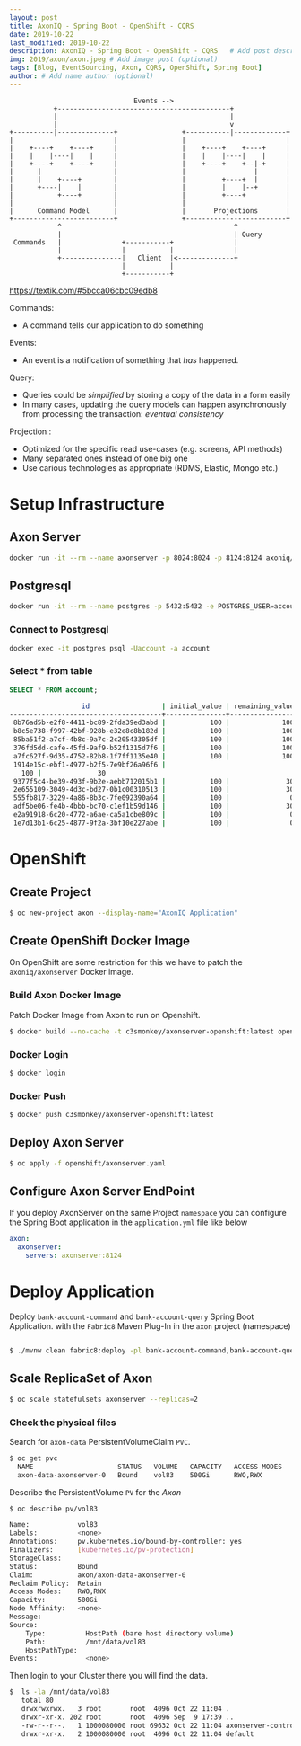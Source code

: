 ```yaml
---
layout: post
title: AxonIQ - Spring Boot - OpenShift - CQRS
date: 2019-10-22
last_modified: 2019-10-22
description: AxonIQ - Spring Boot - OpenShift - CQRS   # Add post description (optional)
img: 2019/axon/axon.jpeg # Add image post (optional)
tags: [Blog, EventSourcing, Axon, CQRS, OpenShift, Spring Boot]
author: # Add name author (optional)
--- 
```



```                                                                                                             
                               Events -->                                                                          
           +-------------------------------------------+                                                    
           |                                           |                                                    
           |                                           v                                                    
+----------|--------------+                +-----------|-------------+                                          
|                         |                |                         |                                          
|    +----+    +----+     |                |    +----+    +----+     |                                          
|    |    |----|    |     |                |    |    |----|    |     |                                          
|    +----+    +----+     |                |    +----+    +--|-+     |                                          
|      |                  |                |                 |       |                                          
|      |    +----+        |                |         +----+  |       |                                          
|      +----|    |        |                |         |    |--+       |                                          
|           +----+        |                |         +----+          |                                          
|                         |                |                         |                                          
|      Command Model      |                |       Projections       |                                          
+-------------------------+                +-------------------------+                                          
            ^                                           ^                                                       
            |                                           | Query                                                   
 Commands   |               +-----------+               |                                                      
            |               |           |               |                                                      
            +---------------|   Client  |<--------------+                                                       
                            |           |                                                                       
                            +-----------+                                                                       
```                                                                                                              
https://textik.com/#5bcca06cbc09edb8
                                                                                                                
Commands:
  * A command tells our application to do something

Events:
 * An event is a notification of something that _has_ happened.   
                                                                                                                  
Query:
 * Queries could be _simplified_ by storing a copy of the data in a form easily 
 * In many cases, updating the query models can happen asynchronously from processing the transaction: _eventual consistency_
                                                                             
                                                                                                                                                                                      
Projection : 
 * Optimized for the specific read use-cases (e.g. screens, API methods)
 * Many separated ones instead of one big one
 * Use carious technologies as appropriate (RDMS, Elastic, Mongo etc.)
 
 
# Setup Infrastructure

## Axon Server
```bash
docker run -it --rm --name axonserver -p 8024:8024 -p 8124:8124 axoniq/axonserver
```

## Postgresql
```bash
docker run -it --rm --name postgres -p 5432:5432 -e POSTGRES_USER=account -e POSTGRES_PASSWORD=secret postgres:12
```

### Connect to Postgresql  
```bash
docker exec -it postgres psql -Uaccount -a account
```
### Select * from table
```sql
SELECT * FROM account;
```

```bash
                  id                  | initial_value | remaining_value
--------------------------------------+---------------+-----------------
 8b76ad5b-e2f8-4411-bc89-2fda39ed3abd |           100 |             100
 b8c5e738-f997-42bf-928b-e32e8c8b182d |           100 |             100
 85ba51f2-a7cf-4b8c-9a7c-2c20543305df |           100 |             100
 376fd5dd-cafe-45fd-9af9-b52f1315d7f6 |           100 |             100
 a7fc627f-9d35-4752-82b8-1f7ff1135e40 |           100 |             100
 1914e15c-ebf1-4977-b2f5-7e9bf26a96f6 |        
   100 |              30
 9377f5c4-be39-493f-9b2e-aebb712015b1 |           100 |              30
 2e655109-3049-4d3c-bd27-0b1c00310513 |           100 |              30
 555fb817-3229-4a86-8b3c-7fe092390a64 |           100 |               0
 adf5be06-fe4b-4bbb-bc70-c1ef1b59d146 |           100 |              30
 e2a91918-6c20-4772-a6ae-ca5a1cbe809c |           100 |               0
 1e7d13b1-6c25-4877-9f2a-3bf10e227abe |           100 |               0
```


# OpenShift

## Create Project
```bash
$ oc new-project axon --display-name="AxonIQ Application"
```

## Create OpenShift Docker Image
On OpenShift are some restriction for this we have to patch the `axoniq/axonserver` Docker image.

### Build Axon Docker Image 
Patch Docker Image from Axon to run on Openshift. 
```bash
$ docker build --no-cache -t c3smonkey/axonserver-openshift:latest openshift/dockerfiles/
```

### Docker Login
```bash
$ docker login
```

### Docker Push
```bash
$ docker push c3smonkey/axonserver-openshift:latest
```

## Deploy Axon Server
```bash
$ oc apply -f openshift/axonserver.yaml
```

## Configure Axon Server EndPoint
If you deploy AxonServer on the same Project `namespace` you can configure the Spring Boot application  in the `application.yml` file like below
```yaml
axon:
  axonserver:
    servers: axonserver:8124
```

# Deploy Application
Deploy `bank-account-command` and `bank-account-query` Spring Boot Application.
with the `Fabric8` Maven Plug-In in the `axon` project (namespace)
```bash

$ ./mvnw clean fabric8:deploy -pl bank-account-command,bank-account-query -Dfabric8.namespace=axon
```



## Scale ReplicaSet of Axon

```bash
$ oc scale statefulsets axonserver --replicas=2
```



### Check the physical files
Search for `axon-data` PersistentVolumeClaim `PVC`.
```bash
$ oc get pvc
  NAME                     STATUS   VOLUME   CAPACITY   ACCESS MODES   STORAGECLASS   AGE
  axon-data-axonserver-0   Bound    vol83    500Gi      RWO,RWX                       1h
```

Describe the PersistentVolume `PV` for the _Axon_
```bash
$ oc describe pv/vol83

Name:            vol83
Labels:          <none>
Annotations:     pv.kubernetes.io/bound-by-controller: yes
Finalizers:      [kubernetes.io/pv-protection]
StorageClass:
Status:          Bound
Claim:           axon/axon-data-axonserver-0
Reclaim Policy:  Retain
Access Modes:    RWO,RWX
Capacity:        500Gi
Node Affinity:   <none>
Message:
Source:
    Type:          HostPath (bare host directory volume)
    Path:          /mnt/data/vol83
    HostPathType:
Events:            <none>
```

Then login to your Cluster there you will find the data.
```bash
$  ls -la /mnt/data/vol83
   total 80
   drwxrwxrwx.   3 root       root  4096 Oct 22 11:04 .
   drwxr-xr-x. 202 root       root  4096 Sep  9 17:39 ..
   -rw-r--r--.   1 1000080000 root 69632 Oct 22 11:04 axonserver-controldb.mv.db
   drwxr-xr-x.   2 1000080000 root  4096 Oct 22 11:04 default
```



[jekyll-docs]: https://jekyllrb.com/docs/home
[jekyll-gh]:   https://github.com/jekyll/jekyll
[jekyll-talk]: https://talk.jekyllrb.com/

